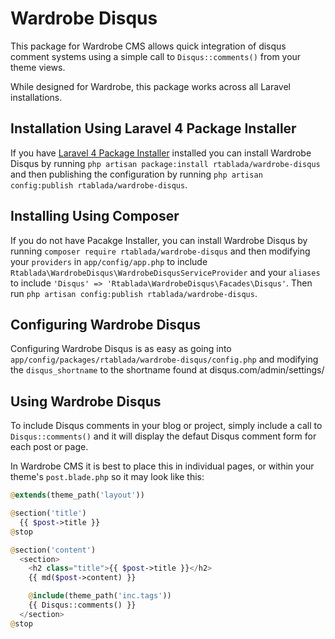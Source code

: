 Wardrobe Disqus
===============

This package for Wardrobe CMS allows quick integration of disqus comment systems using a simple call to `Disqus::comments()` from your theme views.

While designed for Wardrobe, this package works across all Laravel installations.

## Installation Using Laravel 4 Package Installer

If you have [Laravel 4 Package Installer](https://github.com/rtablada/package-installer) installed you can install Wardrobe Disqus by running `php artisan package:install rtablada/wardrobe-disqus` and then publishing the configuration by running `php artisan config:publish rtablada/wardrobe-disqus`.

## Installing Using Composer

If you do not have Pacakge Installer, you can install Wardrobe Disqus by running `composer require rtablada/wardrobe-disqus` and then modifying your `providers` in `app/config/app.php` to include `Rtablada\WardrobeDisqus\WardrobeDisqusServiceProvider` and your `aliases` to include `'Disqus' => 'Rtablada\WardrobeDisqus\Facades\Disqus'`. Then run `php artisan config:publish rtablada/wardrobe-disqus`.

## Configuring Wardrobe Disqus

Configuring Wardrobe Disqus is as easy as going into `app/config/packages/rtablada/wardrobe-disqus/config.php` and modifying the `disqus_shortname` to the shortname found at disqus.com/admin/settings/

## Using Wardrobe Disqus

To include Disqus comments in your blog or project, simply include a call to `Disqus::comments()` and it will display the defaut Disqus comment form for each post or page.

In Wardrobe CMS it is best to place this in individual pages, or within your theme's `post.blade.php` so it may look like this:

```php
@extends(theme_path('layout'))

@section('title')
  {{ $post->title }}
@stop

@section('content')
  <section>
    <h2 class="title">{{ $post->title }}</h2>
    {{ md($post->content) }}

    @include(theme_path('inc.tags'))
    {{ Disqus::comments() }}
  </section>
@stop
```
